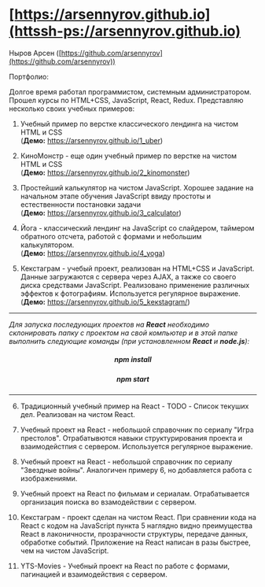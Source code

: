 # [https://arsennyrov.github.io](httssh-ps://arsennyrov.github.io)

Ныров Арсен ([https://github.com/arsennyrov](https://github.com/arsennyrov))

Портфолио:

Долгое время работал программистом, системным администратором.
Прошел курсы по HTML+CSS, JavaScript, React, Redux.
Представляю несколько своих учебных примеров:

1. Учебный пример по верстке классического лендинга на чистом HTML и CSS
        <br>  (<b>Демо:</b> https://arsennyrov.github.io/1_uber)

2. КиноМонстр - еще один учебный пример по верстке на чистом HTML и CSS
        <br>  (<b>Демо:</b> https://arsennyrov.github.io/2_kinomonster)
3. Простейший калькулятор на чистом JavaScript.
   Хорошее задание на начальном этапе обучения JavaScript ввиду простоты и естественности постановки задачи
        <br>  (<b>Демо:</b> https://arsennyrov.github.io/3_calculator)
4. Йога - классический лендинг на JavaScript
   cо слайдером, таймером обратного отсчета,
   работой с формами и небольшим калькулятором.
          <br> (<b>Демо:</b> https://arsennyrov.github.io/4_yoga)

5. Кекстаграм - учебый проект, реализован на HTML+CSS и JavaScript.
   Данные загружаются с сервера через AJAX, а также со своего диска средствами JavaScript. Реализовано применение различных эффектов к фотографиям.
   Используется регулярное выражение.
           <br> (<b>Демо:</b> https://arsennyrov.github.io/5_kекstagram/)

<hr>
<i>             
Для запуска последующих проектов на <b>React</b> необходимо склонировать папку с проектом на свой компьютер 
и в этой папке выполнить следующие команды (при установленном <b>React</b> и <b>node.js</b>): </i>
         <h5 align='center'> npm install </h5>
         <h5 align='center'> npm start </h5>
       
<hr>

6. Традиционный учебный пример на React - TODO - Список текуших дел.
   Реализован на чистом React.

7. Учебный проект на React - небольшой справочник по сериалу
   "Игра престолов". Отрабатывются навыки структурирования проекта и взаимодейстпия с сервером. Используется регулярное выражение.

8. Учебный проект на React - небольшой справочник по сериалу
   "Звездные войны". Аналогичен примеру 6, но добавляется работа с изображениями.

9. Учебный проект на React по фильмам и сериалам.
   Отрабатывается организация поиска во взамодействии с сервером.

10. Кекстаграм - проект сделан на чистом React.
    При сравнении кода на React с кодом на JavaScript пункта 5 наглядно видно
    преимущества React в лаконичности, прозрачности структуры, передаче данных, обработке событий.
    Приложение на React написан в разы быстрее, чем на чистом JavaScript.

11. YTS-Movies - Учебный проект на React по работе с формами,
    пагинацией и взаимодействия с сервером.
